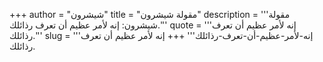 +++
author = "شيشرون"
title = "مقولة شيشرون"
description = '''مقولة شيشرون: إنه لأمر عظيم أن تعرف رذائلك.'''
quote = '''إنه لأمر عظيم أن تعرف رذائلك.'''
slug = '''إنه-لأمر-عظيم-أن-تعرف-رذائلك'''
+++
إنه لأمر عظيم أن تعرف رذائلك.
